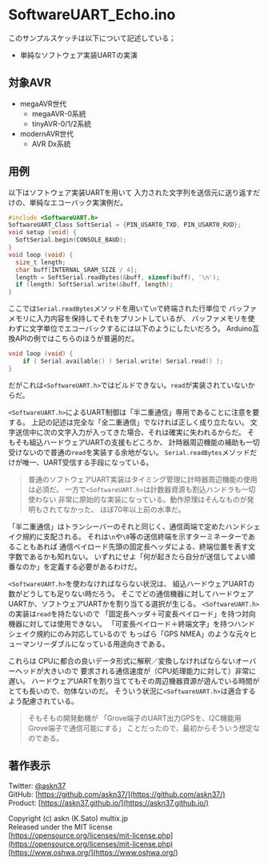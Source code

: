 # SoftwareUART_Echo.ino

このサンプルスケッチは以下について記述している；

- 単純なソフトウェア実装UARTの実演

## 対象AVR

- megaAVR世代
  - megaAVR-0系統
  - tinyAVR-0/1/2系統
- modernAVR世代
  - AVR Dx系統

## 用例

以下はソフトウェア実装UARTを用いて
入力された文字列を送信元に送り返すだけの、単純なエコーバック実演例だ。

```c
#include <SoftwareUART.h>
SoftwareUART_Class SoftSerial = {PIN_USART0_TXD, PIN_USART0_RXD};
void setup (void) {
  SoftSerial.begin(CONSOLE_BAUD);
}
void loop (void) {
  size_t length;
  char buff[INTERNAL_SRAM_SIZE / 4];
  length = SoftSerial.readBytes(&buff, sizeof(buff), '\n');
  if (length) SoftSerial.write(&buff, length);
}
```

ここでは`Serial.readBytes`メソッドを用いて`\n`で終端された行単位で
バッファメモリに入力内容を保持してそれをプリントしているが、
バッファメモリを使わずに文字単位でエコーバックするには以下のようにしたいだろう。
Arduino互換APIの例ではこちらのほうが普遍的だ。

```c
void loop (void) {
	if ( Serial.available() ) Serial.write( Serial.read() );
}
```

だがこれは`<SoftwareUART.h>`ではビルドできない。`read`が実装されていないからだ。

`<SoftwareUART.h>`によるUART制御は「半二重通信」専用であることに注意を要する。
上記の記述は完全な「全二重通信」でなければ正しく成り立たない。
文字送信中に次の文字入力が入ってきた場合、それは確実に失われるからだ。
そもそも組込ハードウェアUARTの支援もどころか、
計時器周辺機能の補助も一切受けないので普通の`read`を実装する余地がない。
`Serial.readBytes`メソッドだけが唯一、UART受信する手段になっている。

> 普通のソフトウェアUART実装はタイミング管理に計時器周辺機能の使用は必須だ。
一方で`<SoftwareUART.h>`は計数器資源も割込ハンドラも一切使わない
非常に原始的な実装になっている。動作原理はそんなものが発明もされてなかった、
ほぼ70年以上前の水準だ。

「半二重通信」はトランシーバーのそれと同じく、通信両端で定めたハンドシェイク規約に支配される。
それは`\n`や`\0`等の送信終端を示すターミネーターであることもあれば
通信ペイロード先頭の固定長ヘッダによる、終端位置を表す文字数であるかも知れない。
いずれにせよ「何が起きたら自分が送信してよい順番なのか」を定義する必要があるわけだ。

`<SoftwareUART.h>`を使わなければならない状況は、
組込ハードウェアUARTの数がどうしても足りない時だろう。
そこでどの通信機器に対してハードウェアUARTか、ソフトウェアUARTかを割り当てる選択が生じる。
`<SoftwareUART.h>`の実装は`read`を持たないので
「固定長ヘッダ＋可変長ペイロード」を持つ対向機器に対しては使用できない。
「可変長ペイロード＋終端文字」を持つハンドシェイク規約にのみ対応しているので
もっぱら「GPS NMEA」のような元々ヒューマンリーダブルになっている用途向きである。

これらは CPUに都合の良いデータ形式に解釈／変換しなければならないオーバーヘッドが大きいので
要求される通信速度が（CPU処理能力に対して）非常に遅い。
ハードウェアUARTを割り当ててもその周辺機器資源が遊んでいる時間がとても長いので、勿体ないのだ。
そういう状況に`<SoftwareUART.h>`は適合するよう配慮されている。

> そもそもの開発動機が
「Grove端子のUART出力GPSを、I2C機能用Grove端子で通信可能にする」
ことだったので、最初からそういう想定なのである。

## 著作表示

Twitter: [@askn37](https://twitter.com/askn37) \
GitHub: [https://github.com/askn37/](https://github.com/askn37/) \
Product: [https://askn37.github.io/](https://askn37.github.io/)

Copyright (c) askn (K.Sato) multix.jp \
Released under the MIT license \
[https://opensource.org/licenses/mit-license.php](https://opensource.org/licenses/mit-license.php) \
[https://www.oshwa.org/](https://www.oshwa.org/)
